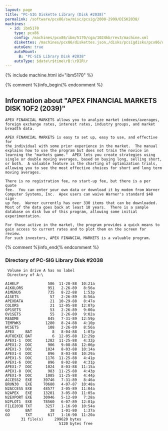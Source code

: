 ```yaml
---
layout: page
title: "PC-SIG Diskette Library (Disk #2038)"
permalink: /software/pcx86/sw/misc/pcsig/2000-2999/DISK2038/
machines:
  - id: ibm5170
    type: pcx86
    config: /machines/pcx86/ibm/5170/cga/1024kb/rev3/machine.xml
    diskettes: /machines/pcx86/diskettes.json,/disks/pcsigdisks/pcx86/diskettes.json
    autoGen: true
    autoMount:
      B: "PC-SIG Library Disk #2038"
    autoType: $date\r$time\rB:\rDIR\r
---
```


{% include machine.html id="ibm5170" %}

{% comment %}info_begin{% endcomment %}

## Information about "APEX FINANCIAL MARKETS DISK 1OF2 (2039)"

    APEX FINANCIAL MARKETS allows you to analyze market indexes/averages,
    foreign exchange rates, interest rates, industry groups, and market
    breadth data.
    
    APEX FINANCIAL MARKETS is easy to set up, easy to use, and effective for
    the individual with some prior experience in the market.  The manual
    explains how to use the program but does not train the novice in
    learning the "markets game."  APEX lets you create strategies using
    single or double moving averages, based on buying long, selling short,
    or both.  A valuable feature is the charting of optimization trials,
    allowing you to see the most effective choices for short and long term
    moving averages.
    
    There is no registration fee, no start-up fee, but there is a per quote
    fee.  You can enter your own data or download it by modem from Warner
    Computer Systems, Inc.  Apex users can waive Warner's standard $48 sign-
    up fee.  Warner currently has over 330 items that can be downloaded.
    Most of the data goes back at least 10 years.  There is a sample
    database on disk two of this program, allowing some initial
    experimentation.
    
    For those active in the market, the program provides a quick means to
    gain access to current rates and to plot them on the screen for review.
    For such investors, APEX FINANCIAL MARKETS is a valuable program.
{% comment %}info_end{% endcomment %}


### Directory of PC-SIG Library Disk #2038

     Volume in drive A has no label
     Directory of A:\

    A1HELP             586  11-28-88  10:21a
    A1KOLORS           951   2-26-89   8:56a
    A1MENUS            735   8-22-88   1:53p
    A1SETS              57   2-26-89   8:56a
    APEXDATA            21  10-29-88   8:47a
    COLORS              21  12-05-88  12:07p
    OP1SETS             53   2-26-89   9:00a
    OV1SETS             55   2-26-89   9:02a
    README             845   7-31-89  12:59p
    TEMPWKS           1280   8-24-88   4:10p
    WCSETS             108   2-26-89   8:56a
    APEX     BAT         8   8-04-88   1:07p
    AUTOEXEC BAT         6  12-05-88  12:29p
    APEX1-1  DOC      1282  11-25-88   4:32p
    APEX1-2  DOC       906   9-08-88  12:06p
    APEX1-3  DOC      1024   8-03-88  10:14a
    APEX1-4  DOC       896   8-03-88  10:29a
    APEX1-5  DOC      1176  11-25-88   4:41p
    APEX1-6  DOC       896   8-02-88   4:31p
    APEX1-7  DOC      1024   8-03-88  11:15a
    APEX1-8  DOC       983  11-25-88   4:43p
    APEX1-9  DOC      1085  11-25-88   4:44p
    ACCESS2  EXE     39746   7-31-89   8:46a
    BRUN30   EXE     70680   4-07-87  10:48a
    N2ACCESS EXE     48577   3-05-89  11:04a
    N2APEX   EXE     13201   3-05-89  11:05a
    N2EXPORT EXE     30946   5-12-89   7:28a
    N2PLOT1  EXE     78560   6-07-89  12:01p
    FILE2038 TXT      3257   1-16-90  10:54a
    GO       BAT        38   1-01-80   1:37a
    GO       TXT       617   1-16-90  11:20a
           31 file(s)     299620 bytes
                            5120 bytes free

